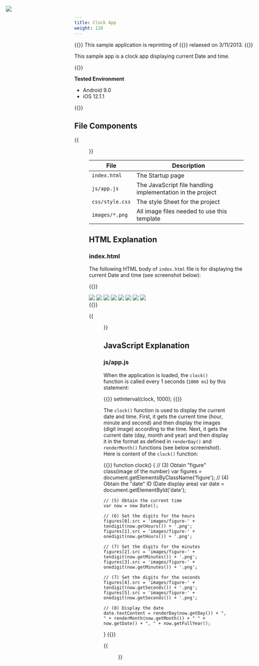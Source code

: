 ```yaml
---
title: Clock App
weight: 120
---
```


{{<note>}}
    This sample application is reprinting of {{<link href="http://thinkit.co.jp/story/2013/03/11/3987" title="Think IT article">}} relaesed on 3/11/2013.
{{</note>}}

This sample app is a clock app displaying current Date and time.

{{<import pid="5c19bf68e7888520447f60ad" title="Clock App">}}

**Tested Environment**

- Android 9.0
- iOS 12.1.1

{{<iframeApp src="https://monaca.github.io/project-templates/21-clock-app/www/index.html">}}

## File Components                                           

{{<figure src="/images/sampleapp/clock/1.png">}}                                
                                                                                            
| File | Description |
|------|-------------|
| `index.html` | The Startup page |              
| `js/app.js` | The JavaScript file handling implementation in the project |
| `css/style.css` | The style Sheet for the project |
| `images/*.png` | All image files needed to use this template |

## HTML Explanation

### index.html

The following HTML body of `index.html` file is for displaying the current
Date and time (see screenshot below):

{{<highlight html>}}
<div id="wrapper">
    <div id="container">
        <img src="images/figure-0.png" class="figure" />
        <img src="images/figure-0.png" class="figure" />
        <img src="images/figure-colon.png" />
        <img src="images/figure-0.png" class="figure" />
        <img src="images/figure-0.png" class="figure" />
        <img src="images/figure-colon.png" />
        <img src="images/figure-0.png" class="figure" />
        <img src="images/figure-0.png" class="figure" />
        <div id="date"></div>
    </div>
    <img src="images/logo-monaca.png" style="position: absolute; left: 40px; top: 40px;" />
</div>
{{</highlight>}}

{{<figure src="/images/sampleapp/clock/3.png">}}  

## JavaScript Explanation

### js/app.js

When the application is loaded, the `clock()` function is called every 1 seconds (`1000 ms`) by this statement:

{{<highlight javascript>}}
setInterval(clock, 1000);
{{</highlight>}}

The `clock()` function is used to display the current date and time.
First, it gets the current time (hour, minute and second) and then
display the images (digit image) according to the time. Next, it gets
the current date (day, month and year) and then display it in the format
as defined in `renderDay()` and `renderMonth()` functions (see below
screenshot). Here is content of the `clock()` function:

{{<highlight javascript>}}
function clock() {
    // (3) Obtain "figure" class(image of the number)
    var figures = document.getElementsByClassName('figure');
    // (4) Obtain the "date" ID (Date display area)
    var date = document.getElementById('date');

    // (5) Obtain the current time
    var now = new Date();

    // (6) Set the digits for the hours
    figures[0].src = 'images/figure-' + tendigit(now.getHours()) + '.png';
    figures[1].src = 'images/figure-' + onedigit(now.getHours()) + '.png';

    // (7) Set the digits for the minutes
    figures[2].src = 'images/figure-' + tendigit(now.getMinutes()) + '.png';
    figures[3].src = 'images/figure-' + onedigit(now.getMinutes()) + '.png';

    // (7) Set the digits for the seconds
    figures[4].src = 'images/figure-' + tendigit(now.getSeconds()) + '.png';
    figures[5].src = 'images/figure-' + onedigit(now.getSeconds()) + '.png';

    // (8) Display the date
    date.textContent = renderDay(now.getDay()) + ", " + renderMonth(now.getMonth()) + " " + now.getDate() + ", " + now.getFullYear();
}
{{</highlight>}}

{{<figure src="/images/sampleapp/clock/4.png">}}  
